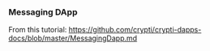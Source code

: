 ### Messaging DApp

From this tutorial: https://github.com/crypti/crypti-dapps-docs/blob/master/MessagingDapp.md
